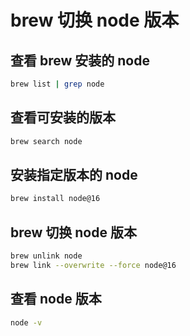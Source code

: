 # brew 切换 node 版本

## 查看 brew 安装的 node

```bash
brew list | grep node
```

## 查看可安装的版本

```bash
brew search node
```

## 安装指定版本的 node

```bash
brew install node@16
```

## brew 切换 node 版本

```bash
brew unlink node
brew link --overwrite --force node@16
```

## 查看 node 版本

```bash
node -v
```
